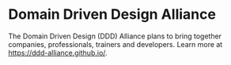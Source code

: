 # Domain Driven Design Alliance
The Domain Driven Design (DDD) Alliance plans to bring together companies, professionals, trainers and developers.
Learn more at https://ddd-alliance.github.io/.
